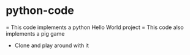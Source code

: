 ﻿# python-code
= This code implements a python Hello World project
= This code also implements a pig game
- Clone and play around with it
